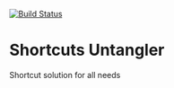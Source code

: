 [![Build Status](https://circleci.com/gh/mitermayer/shortcut-untangler.svg?style=shield&circle-token=:circle-token)](https://circleci.com/gh/mitermayer/shortcut-untangler)

# Shortcuts Untangler

Shortcut solution for all needs
